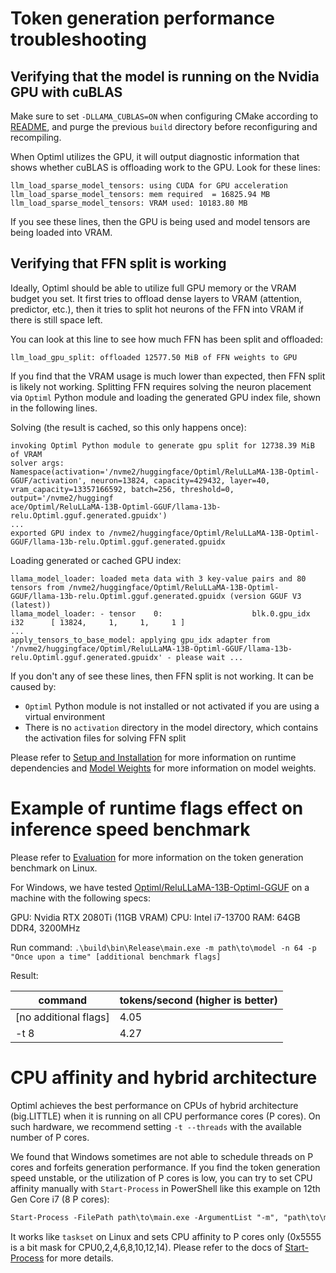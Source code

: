 # Token generation performance troubleshooting

## Verifying that the model is running on the Nvidia GPU with cuBLAS

Make sure to set `-DLLAMA_CUBLAS=ON` when configuring CMake according to [README](../README.md#build), and purge the previous `build` directory before reconfiguring and recompiling.

When Optiml utilizes the GPU, it will output diagnostic information that shows whether cuBLAS is offloading work to the GPU. Look for these lines:

```shell
llm_load_sparse_model_tensors: using CUDA for GPU acceleration
llm_load_sparse_model_tensors: mem required  = 16825.94 MB
llm_load_sparse_model_tensors: VRAM used: 10183.80 MB
```

If you see these lines, then the GPU is being used and model tensors are being loaded into VRAM.

## Verifying that FFN split is working

Ideally, Optiml should be able to utilize full GPU memory or the VRAM budget you set. It first tries to offload dense layers to VRAM (attention, predictor, etc.), then it tries to split hot neurons of the FFN into VRAM if there is still space left.

You can look at this line to see how much FFN has been split and offloaded:

```shell
llm_load_gpu_split: offloaded 12577.50 MiB of FFN weights to GPU
```

If you find that the VRAM usage is much lower than expected, then FFN split is likely not working. Splitting FFN requires solving the neuron placement via `Optiml` Python module and loading the generated GPU index file, shown in the following lines.

Solving (the result is cached, so this only happens once):
```shell
invoking Optiml Python module to generate gpu split for 12738.39 MiB of VRAM
solver args: Namespace(activation='/nvme2/huggingface/Optiml/ReluLLaMA-13B-Optiml-GGUF/activation', neuron=13824, capacity=429432, layer=40, vram_capacity=13357166592, batch=256, threshold=0, output='/nvme2/huggingf
ace/Optiml/ReluLLaMA-13B-Optiml-GGUF/llama-13b-relu.Optiml.gguf.generated.gpuidx')
...
exported GPU index to /nvme2/huggingface/Optiml/ReluLLaMA-13B-Optiml-GGUF/llama-13b-relu.Optiml.gguf.generated.gpuidx
```

Loading generated or cached GPU index:
```shell
llama_model_loader: loaded meta data with 3 key-value pairs and 80 tensors from /nvme2/huggingface/Optiml/ReluLLaMA-13B-Optiml-GGUF/llama-13b-relu.Optiml.gguf.generated.gpuidx (version GGUF V3 (latest))
llama_model_loader: - tensor    0:                    blk.0.gpu_idx i32      [ 13824,     1,     1,     1 ]
...
apply_tensors_to_base_model: applying gpu_idx adapter from '/nvme2/huggingface/Optiml/ReluLLaMA-13B-Optiml-GGUF/llama-13b-relu.Optiml.gguf.generated.gpuidx' - please wait ...
```

If you don't any of see these lines, then FFN split is not working. It can be caused by:

- `Optiml` Python module is not installed or not activated if you are using a virtual environment
- There is no `activation` directory in the model directory, which contains the activation files for solving FFN split

Please refer to [Setup and Installation](../README.md#setup-and-installation) for more information on runtime dependencies and [Model Weights](../README.md#model-weights) for more information on model weights.

# Example of runtime flags effect on inference speed benchmark

Please refer to [Evaluation](../README.md#evaluation) for more information on the token generation benchmark on Linux.

For Windows, we have tested [Optiml/ReluLLaMA-13B-Optiml-GGUF](https://huggingface.co/Optiml/ReluLLaMA-13B-Optiml-GGUF) on a machine with the following specs:

GPU: Nvidia RTX 2080Ti (11GB VRAM)
CPU: Intel i7-13700
RAM: 64GB DDR4, 3200MHz

Run command: `.\build\bin\Release\main.exe -m path\to\model -n 64 -p "Once upon a time" [additional benchmark flags]`

Result:

| command | tokens/second (higher is better) |
| - | - |
| [no additional flags] | 4.05 |
| -t 8 | 4.27 |

# CPU affinity and hybrid architecture

Optiml achieves the best performance on CPUs of hybrid architecture (big.LITTLE) when it is running on all CPU performance cores (P cores). On such hardware, we recommend setting `-t --threads` with the available number of P cores. 

We found that Windows sometimes are not able to schedule threads on P cores and forfeits generation performance. If you find the token generation speed unstable, or the utilization of P cores is low, you can try to set CPU affinity manually with `Start-Process` in PowerShell like this example on 12th Gen Core i7 (8 P cores):

```ps
Start-Process -FilePath path\to\main.exe -ArgumentList "-m", "path\to\model", "-t", "8", "-n", "128", "-p", "`"Once upon a time`"" -NoNewWindow -PassThru -Wait | ForEach-Object { $_.ProcessorAffinity = 0x5555 }
```

It works like `taskset` on Linux and sets CPU affinity to P cores only (0x5555 is a bit mask for CPU0,2,4,6,8,10,12,14). Please refer to the docs of [Start-Process](https://learn.microsoft.com/en-us/powershell/module/microsoft.powershell.management/start-process?view=powershell-7.4) for more details.

